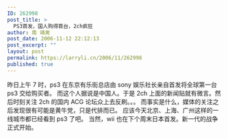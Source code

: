 ```yaml
---
ID: 262998
post_title: >
  PS3首发，国人购得首台，2ch疯狂
author: 南 靖男
post_date: 2006-11-12 22:12:13
post_excerpt: ""
layout: post
permalink: https://larryli.cn/2006/11/262998
published: true
---
```

昨日上午 7 时，ps3 在东京有乐街总店由 sony 娱乐社长亲自首发将全球第一台 ps3 交给购买者。
而这个人据说是中国人。于是 2ch 上面的新闻贴就有微言。然后时刻关注 2ch 的国内 ACG 论坛众上去反刷。。。
而事实是什么，媒体的关注之后发现很有可能是黄牛党，只是代排而已。
应该今天北京、上海、广州这样的一线城市都已经看到 ps3 了吧。
当然，wii 也在下个周末日本首发。新一代的战争正式开始。